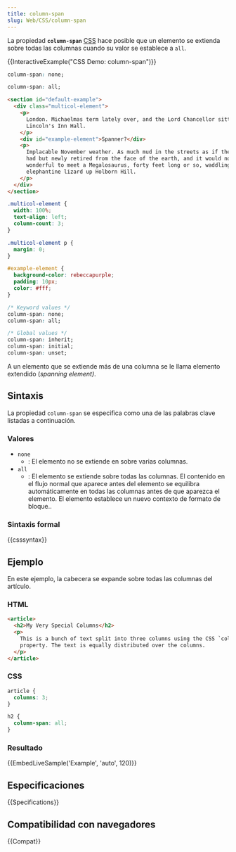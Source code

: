 ```yaml
---
title: column-span
slug: Web/CSS/column-span
---
```


La propiedad **`column-span`** [CSS](/es/docs/Web/CSS) hace posible que un elemento se extienda sobre todas las columnas cuando su valor se establece a `all`.

{{InteractiveExample("CSS Demo: column-span")}}

```css interactive-example-choice
column-span: none;
```

```css interactive-example-choice
column-span: all;
```

```html interactive-example
<section id="default-example">
  <div class="multicol-element">
    <p>
      London. Michaelmas term lately over, and the Lord Chancellor sitting in
      Lincoln's Inn Hall.
    </p>
    <div id="example-element">Spanner?</div>
    <p>
      Implacable November weather. As much mud in the streets as if the waters
      had but newly retired from the face of the earth, and it would not be
      wonderful to meet a Megalosaurus, forty feet long or so, waddling like an
      elephantine lizard up Holborn Hill.
    </p>
  </div>
</section>
```

```css interactive-example
.multicol-element {
  width: 100%;
  text-align: left;
  column-count: 3;
}

.multicol-element p {
  margin: 0;
}

#example-element {
  background-color: rebeccapurple;
  padding: 10px;
  color: #fff;
}
```

```css
/* Keyword values */
column-span: none;
column-span: all;

/* Global values */
column-span: inherit;
column-span: initial;
column-span: unset;
```

A un elemento que se extiende más de una columna se le llama elemento extendido (_spanning element)_.

## Sintaxis

La propiedad `column-span` se especifica como una de las palabras clave listadas a continuación.

### Valores

- `none`
  - : El elemento no se extiende en sobre varias columnas.
- `all`
  - : El elemento se extiende sobre todas las columnas. El contenido en el flujo normal que aparece antes del elemento se equilibra automáticamente en todas las columnas antes de que aparezca el elemento. El elemento establece un nuevo contexto de formato de bloque..

### Sintaxis formal

{{csssyntax}}

## Ejemplo

En este ejemplo, la cabecera se expande sobre todas las columnas del artículo.

### HTML

```html
<article>
  <h2>My Very Special Columns</h2>
  <p>
    This is a bunch of text split into three columns using the CSS `columns`
    property. The text is equally distributed over the columns.
  </p>
</article>
```

### CSS

```css
article {
  columns: 3;
}

h2 {
  column-span: all;
}
```

### Resultado

{{EmbedLiveSample('Example', 'auto', 120)}}

## Especificaciones

{{Specifications}}

## Compatibilidad con navegadores

{{Compat}}

